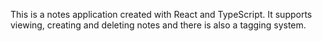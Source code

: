 This is a notes application created with React and TypeScript. It supports viewing, creating and deleting notes and there is also a tagging system.
